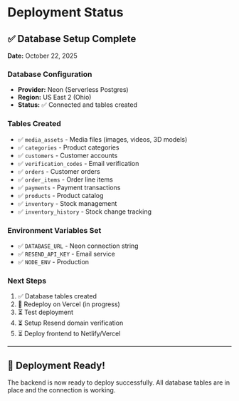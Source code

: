 # Deployment Status

## ✅ Database Setup Complete

**Date:** October 22, 2025

### Database Configuration
- **Provider:** Neon (Serverless Postgres)
- **Region:** US East 2 (Ohio)
- **Status:** ✅ Connected and tables created

### Tables Created
- ✅ `media_assets` - Media files (images, videos, 3D models)
- ✅ `categories` - Product categories
- ✅ `customers` - Customer accounts
- ✅ `verification_codes` - Email verification
- ✅ `orders` - Customer orders
- ✅ `order_items` - Order line items
- ✅ `payments` - Payment transactions
- ✅ `products` - Product catalog
- ✅ `inventory` - Stock management
- ✅ `inventory_history` - Stock change tracking

### Environment Variables Set
- ✅ `DATABASE_URL` - Neon connection string
- ✅ `RESEND_API_KEY` - Email service
- ✅ `NODE_ENV` - Production

### Next Steps
1. ✅ Database tables created
2. 🔄 Redeploy on Vercel (in progress)
3. ⏳ Test deployment
4. ⏳ Setup Resend domain verification
5. ⏳ Deploy frontend to Netlify/Vercel

---

## 🚀 Deployment Ready!

The backend is now ready to deploy successfully. All database tables are in place and the connection is working.
